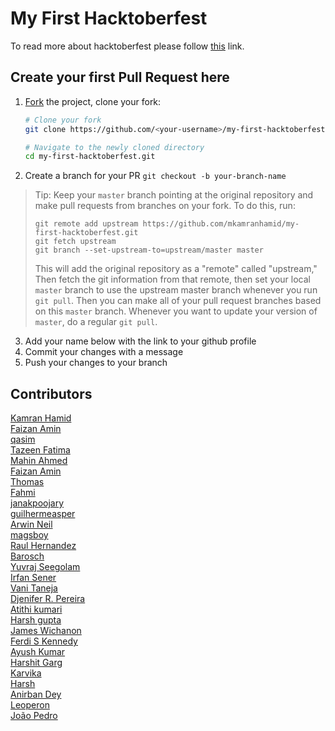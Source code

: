 # My First Hacktoberfest
To read more about hacktoberfest please follow [this](https://hacktoberfest.digitalocean.com/) link.

## Create your first Pull Request here

1.  [Fork](https://help.github.com/articles/fork-a-repo/) the project, clone
    your fork:

    ```sh
    # Clone your fork
    git clone https://github.com/<your-username>/my-first-hacktoberfest.git

    # Navigate to the newly cloned directory
    cd my-first-hacktoberfest.git
    ```
2. Create a branch for your PR `git checkout -b your-branch-name`

> Tip: Keep your `master` branch pointing at the original repository and make
> pull requests from branches on your fork. To do this, run:
>
> ```
> git remote add upstream https://github.com/mkamranhamid/my-first-hacktoberfest.git
> git fetch upstream
> git branch --set-upstream-to=upstream/master master
> ```
>
> This will add the original repository as a "remote" called "upstream,"
> Then fetch the git information from that remote, then set your local `master`
> branch to use the upstream master branch whenever you run `git pull`.
> Then you can make all of your pull request branches based on this `master`
> branch. Whenever you want to update your version of `master`, do a regular
> `git pull`.


3. Add your name below with the link to your github profile
4. Commit your changes with a message
5. Push your changes to your branch

## Contributors
[Kamran Hamid](https://github.com/mkamranhamid)</br>
[Faizan Amin](https://github.com/Faizanamin)</br>
[qasim](https://github.com/qasimabbas209)</br>
[Tazeen Fatima](https://github.com/tazeenfatima)</br>
[Mahin Ahmed](https://github.com/hmahin2)</br>
[Faizan Amin](https://github.com/Faizanamin)</br>
[Thomas](https://github.com/35601)</br>
[Fahmi](https://github.com/fahmimuh)</br>
[janakpoojary](https://github.com/janakpoojary)</br>
[guilhermeasper](https://github.com/Guilhermeasper)</br>
[Arwin Neil](https://github.com/arwinneil)</br>
[magsboy](https://github.com/magss)</br>
[Raul Hernandez](https://github.com/Raal9410)</br>
[Barosch](https://github.com/barosch47)</br>
[Yuvraj Seegolam](https://github.com/yuvraj108c)</br>
[Irfan Sener](https://github.com/irfansener)</br>
[Vani Taneja]( https://github.com/vanitaneja22)</br>
[Djenifer R. Pereira](https://github.com/djeni98)</br>
[Atithi kumari](https://github.com/Atithi360)</br>
[Harsh gupta](https://github.com/harshgupta28)</br>
[James Wichanon](https://github.com/wichanon14)</br>
[Ferdi S Kennedy](https://github.com/kennedy69)</br>
[Ayush Kumar](https://github.com/COLONAYUSH)</br>
[Harshit Garg](https://github.com/HarshitGarg-2002)</br>
[Karvika](https://github.com/Karvika)</br>
[Harsh](https://github.com/harshgupta28)</br>
[Anirban Dey](https://github.com/anirbandey303)</br>
[Leoperon](https://github.com/Leoperon)</br>
[João Pedro](https://github.com/jpedrinhoxd)</br>
